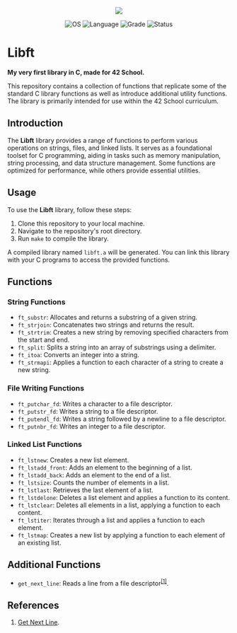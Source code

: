 <p align="center">
    <img src="https://game.42sp.org.br/static/assets/achievements/libftm.png">
</p>

<p align="center">
    <img src="https://img.shields.io/badge/OS-Linux-blue" alt="OS">
    <img src="https://img.shields.io/badge/Language-C-orange.svg" alt="Language">
    <img src="https://img.shields.io/badge/Grade-115%2F100-brightgreen.svg" alt="Grade">
    <img src="https://img.shields.io/badge/Status-Completed-brightgreen.svg" alt="Status">
</p>

# Libft
**My very first library in C, made for 42 School.**

This repository contains a collection of functions that replicate some of the standard C library functions as well as introduce additional utility functions. The library is primarily intended for use within the 42 School curriculum.

## Introduction
The **Libft** library provides a range of functions to perform various operations on strings, files, and linked lists. It serves as a foundational toolset for C programming, aiding in tasks such as memory manipulation, string processing, and data structure management. Some functions are optimized for performance, while others provide essential utilities.

## Usage
To use the **Libft** library, follow these steps:

1. Clone this repository to your local machine.
2. Navigate to the repository's root directory.
3. Run `make` to compile the library.

A compiled library named `libft.a` will be generated. You can link this library with your C programs to access the provided functions.

## Functions
### String Functions
- `ft_substr`: Allocates and returns a substring of a given string.
- `ft_strjoin`: Concatenates two strings and returns the result.
- `ft_strtrim`: Creates a new string by removing specified characters from the start and end.
- `ft_split`: Splits a string into an array of substrings using a delimiter.
- `ft_itoa`: Converts an integer into a string.
- `ft_strmapi`: Applies a function to each character of a string to create a new string.

### File Writing Functions
- `ft_putchar_fd`: Writes a character to a file descriptor.
- `ft_putstr_fd`: Writes a string to a file descriptor.
- `ft_putendl_fd`: Writes a string followed by a newline to a file descriptor.
- `ft_putnbr_fd`: Writes an integer to a file descriptor.

### Linked List Functions
- `ft_lstnew`: Creates a new list element.
- `ft_lstadd_front`: Adds an element to the beginning of a list.
- `ft_lstadd_back`: Adds an element to the end of a list.
- `ft_lstsize`: Counts the number of elements in a list.
- `ft_lstlast`: Retrieves the last element of a list.
- `ft_lstdelone`: Deletes a list element and applies a function to its content.
- `ft_lstclear`: Deletes all elements in a list, applying a function to each content.
- `ft_lstiter`: Iterates through a list and applies a function to each element.
- `ft_lstmap`: Creates a new list by applying a function to each element of an existing list.

## Additional Functions

- `get_next_line`: Reads a line from a file descriptor<sup>[[1]](https://github.com/vinicius507/get_next_line)</sup>.

## References

1. [Get Next Line](https://github.com/vinicius507/get_next_line).

